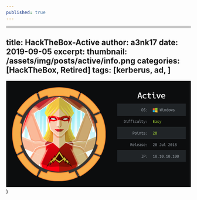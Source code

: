```yaml
---
published: true
---
```


---
title: HackTheBox-Active
author: a3nk17
date: 2019-09-05 
excerpt: 
thumbnail: /assets/img/posts/active/info.png
categories: [HackTheBox, Retired]
tags: [kerberus, ad, ]
---

![info](/assets/img/posts/active/info.png))
